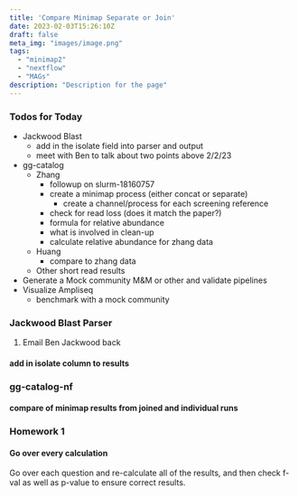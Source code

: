 ```yaml
---
title: 'Compare Minimap Separate or Join'
date: 2023-02-03T15:26:10Z
draft: false
meta_img: "images/image.png"
tags:
  - "minimap2"
  - "nextflow"
  - "MAGs"
description: "Description for the page"
---
```


### Todos for Today

- Jackwood Blast
  - add in the isolate field into parser and output
  - meet with Ben to talk about two points above 2/2/23
- gg-catalog
  - Zhang
    - followup on slurm-18160757
    - create a minimap process (either concat or separate)
      - create a channel/process for each screening reference
    - check for read loss (does it match the paper?)
    - formula for relative abundance
    - what is involved in clean-up
    - calculate relative abundance for zhang data
  - Huang
    - compare to zhang data
  - Other short read results
- Generate a Mock community M&M or other and validate pipelines
- Visualize Ampliseq
  - benchmark with a mock community
  
### Jackwood Blast Parser

1. Email Ben Jackwood back

#### add in isolate column to results

### gg-catalog-nf

#### compare of minimap results from joined and individual runs

### Homework 1 

#### Go over every calculation 

Go over each question and re-calculate all of the results, and then check f-val as well as p-value to ensure correct results.